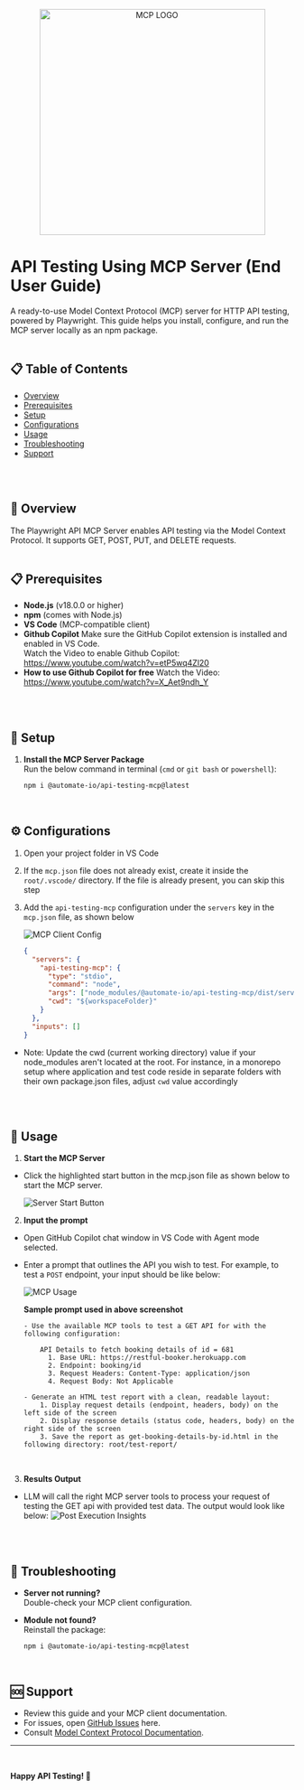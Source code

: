   
  <p align="center">
    <img src="./documentation/screen-shots/mcp-logo.png" alt="MCP LOGO" width=400 height=400>
  </p>
  
  # API Testing Using MCP Server (End User Guide)

A ready-to-use Model Context Protocol (MCP) server for HTTP API testing, powered by Playwright. This guide helps you install, configure, and run the MCP server locally as an npm package.
<br>
<br>


## 📋 Table of Contents

- [Overview](#🌟-overview)
- [Prerequisites](#📋-prerequisites)
- [Setup](#🚀-setup)
- [Configurations](#⚙️-configurations)
- [Usage](#📖-usage)
- [Troubleshooting](#🔧-troubleshooting)
- [Support](#🆘-support)
<br>
<br>


## 🌟 Overview   

The Playwright API MCP Server enables API testing via the Model Context Protocol. It supports GET, POST, PUT, and DELETE requests.
<br>
<br>

## 📋 Prerequisites

- **Node.js** (v18.0.0 or higher)
- **npm** (comes with Node.js)
- **VS Code** (MCP-compatible client)
- **Github Copilot** Make sure the GitHub Copilot extension is installed and enabled in VS Code.<br>  Watch the Video to enable Github Copilot: https://www.youtube.com/watch?v=etP5wq4Zl20
- **How to use Github Copilot for free** Watch the Video: https://www.youtube.com/watch?v=X_Aet9ndh_Y
<br>
<br>


## 🚀 Setup

1. **Install the MCP Server Package**  
   Run the below command in terminal (`cmd` or `git bash` or `powershell`):
   ```bash
   npm i @automate-io/api-testing-mcp@latest
   ```
   
<br>


## ⚙️ Configurations
1. Open your project folder in VS Code
2. If the `mcp.json` file does not already exist, create it inside the `root/.vscode/` directory.
If the file is already present, you can skip this step
3. Add the `api-testing-mcp` configuration under the `servers` key in the `mcp.json` file, as shown below

    <img src="./documentation/screen-shots/mcp-client-config-v2.png" alt="MCP Client Config">

    ```json
    {
      "servers": {
        "api-testing-mcp": {
          "type": "stdio",
          "command": "node",
          "args": ["node_modules/@automate-io/api-testing-mcp/dist/server.js"],
          "cwd": "${workspaceFolder}"
        }
      },
      "inputs": []
    }
    ```
- Note: Update the cwd (current working directory) value if your node_modules aren't located at the root.
For instance, in a monorepo setup where application and test code reside in separate folders with their own package.json files, adjust `cwd` value accordingly
<br>
<br>


## 📖 Usage

1. **Start the MCP Server**
  - Click the highlighted start button in the mcp.json file as shown below to start the MCP server.

    <img src="./documentation/screen-shots/server-start-button-v2.png" alt="Server Start Button">

    <br>


2. **Input the prompt** 
  
  - Open GitHub Copilot chat window in  VS Code with Agent mode selected.

  - Enter a prompt that outlines the API you wish to test.
  For example, to test a `POST` endpoint, your input should be like below:

    <img src="./documentation/screen-shots//mcp-usage-v2.png" alt="MCP Usage">

    <br>

    **Sample prompt used in above screenshot**
     
    ```text
    - Use the available MCP tools to test a GET API for with the following configuration:

        API Details to fetch booking details of id = 681
          1. Base URL: https://restful-booker.herokuapp.com
          2. Endpoint: booking/id
          3. Request Headers: Content-Type: application/json
          4. Request Body: Not Applicable

    - Generate an HTML test report with a clean, readable layout:
        1. Display request details (endpoint, headers, body) on the left side of the screen
        2. Display response details (status code, headers, body) on the right side of the screen
        3. Save the report as get-booking-details-by-id.html in the following directory: root/test-report/
    ```

    <br>


3. **Results Output** 
  - LLM will call the right MCP server tools to process your request of testing the GET api with provided test data. The output would look like below:
    <img src="./documentation/screen-shots/post-execution-v2.png" alt="Post Execution Insights">
<br>
<br>



## 🔧 Troubleshooting

- **Server not running?**  
  Double-check your MCP client configuration.

- **Module not found?**  
  Reinstall the package:
  ```
  npm i @automate-io/api-testing-mcp@latest
  ```
<br>


## 🆘 Support

- Review this guide and your MCP client documentation.
- For issues, open [GitHub Issues](https://github.com/Naveen-Automation/mcp-server/issues) here.
- Consult [Model Context Protocol Documentation](https://modelcontextprotocol.io/).

---
<br>


**Happy API Testing! 🚀**






